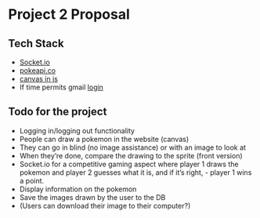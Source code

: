 # Project 2 Proposal
## Tech Stack
- [Socket.io](https://github.com/doghappy/socket.io-client-csharp)
- [pokeapi.co](https://pokeapi.co/)
- [canvas in js](https://www.w3schools.com/graphics/canvas_drawing.asp)
- If time permits gmail [login](https://developers.google.com/gmail/api/quickstart/dotnet)

## Todo for the project
- Logging in/logging out functionality
- People can draw a pokemon in the website (canvas)
- They can go in blind (no image assistance) or with an image to look at
- When they’re done, compare the drawing to the sprite (front version) 
- Socket.io for a competitive gaming aspect where player 1 draws the pokemon and player 2 guesses what it is, and if it’s right, - player 1 wins a point. 
- Display information on the pokemon
- Save the images drawn by the user to the DB
- (Users can download their image to their computer?)
